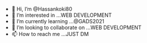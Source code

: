 - 👋 Hi, I’m @Hassankoki80
- 👀 I’m interested in ...WEB DEVELOPMENT
- 🌱 I’m currently learning ...@GADS2021
- 💞️ I’m looking to collaborate on ...WEB DEVELOPMENT
- 📫 How to reach me ...JUST DM

<!---
Hassankoki80/Hassankoki80 is a ✨ special ✨ repository because its `README.md` (this file) appears on your GitHub profile.
You can click the Preview link to take a look at your changes.
--->
